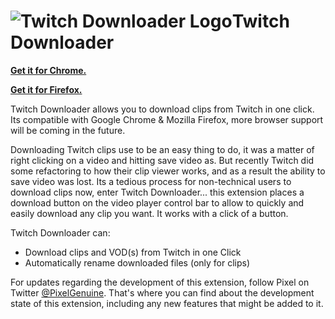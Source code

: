 # ![Twitch Downloader Logo](https://i.imgur.com/iN0W0g4.png)Twitch Downloader

**[Get it for Chrome.](https://chrome.google.com/webstore/detail/twitch-downloader/dndmfppjlindedlblkjggikgdpidfjpo)**

**[Get it for Firefox.](https://addons.mozilla.org/en-US/firefox/addon/twitch-downloader/)**

Twitch Downloader allows you to download clips from Twitch in one click. Its compatible with Google Chrome & Mozilla Firefox, more browser support will be coming in the future.

Downloading Twitch clips use to be an easy thing to do, it was a matter of right clicking on a video and hitting save video as. But recently Twitch did some refactoring to how their clip viewer works, and as a result the ability to save video was lost. Its a tedious process for non-technical users to download clips now, enter Twitch Downloader... this extension places a download button on the video player control bar to allow to quickly and easily download any clip you want. It works with a click of a button.

Twitch Downloader can:
- Download clips and VOD(s) from Twitch in one Click
- Automatically rename downloaded files (only for clips)

For updates regarding the development of this extension, follow Pixel on Twitter [@PixelGenuine](https://twitter.com/PixelGenuine). That's where you can find about the development state of this extension, including any new features that might be added to it.
